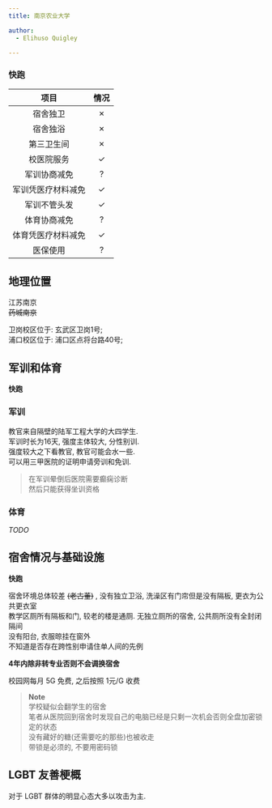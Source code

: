```yaml
---
title: 南京农业大学

author:
  - Elihuso Quigley

---
```


### **快跑**

|项目|情况|
|:---:|:---:|
|宿舍独卫|✗|
|宿舍独浴|✗|
|第三卫生间|✗|
|校医院服务|✓|
|军训协商减免|?|
|军训凭医疗材料减免|✓|
|军训不管头发|✓|
|体育协商减免|?|
|体育凭医疗材料减免|✓|
|医保使用|?|

## 地理位置

江苏南京   
~~药城南京~~  

卫岗校区位于: 玄武区卫岗1号;   
浦口校区位于: 浦口区点将台路40号;  

## 军训和体育

**快跑**

### 军训

教官来自隔壁的陆军工程大学的大四学生.  
军训时长为16天, 强度主体较大, 分性别训.  
强度较大之下看教官, 教官可能会水一些.  
可以用三甲医院的证明申请旁训和免训.  

> 在军训晕倒后医院需要癫痫诊断  
> 然后只能获得坐训资格

### 体育

_TODO_

## 宿舍情况与基础设施

**快跑**

宿舍环境总体较差 ~~(老古董)~~ , 没有独立卫浴, 洗澡区有门帘但是没有隔板, 更衣为公共更衣室  
教学区厕所有隔板和门, 较老的楼是通厕. 无独立厕所的宿舍, 公共厕所没有全封闭隔间  
没有阳台, 衣服晾挂在窗外  
不知道是否存在跨性别申请住单人间的先例  

**4年内除非转专业否则不会调换宿舍**

校园网每月 5G 免费, 之后按照 1元/G 收费  

> **Note**  
> 学校疑似会翻学生的宿舍  
> 笔者从医院回到宿舍时发现自己的电脑已经是只剩一次机会否则全盘加密锁定的状态  
> 没有藏好的糖(还需要吃的那些)也被收走  
> 带锁是必须的, 不要用密码锁    

## LGBT 友善梗概

对于 LGBT 群体的明显心态大多以攻击为主.  
